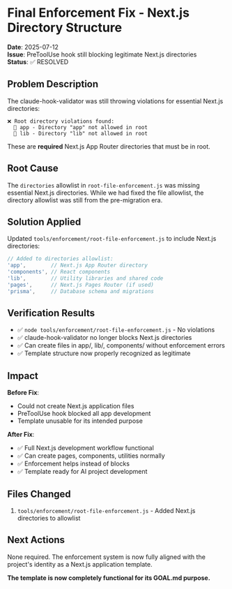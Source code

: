 # Final Enforcement Fix - Next.js Directory Structure

**Date**: 2025-07-12  
**Issue**: PreToolUse hook still blocking legitimate Next.js directories  
**Status**: ✅ RESOLVED  

## Problem Description

The claude-hook-validator was still throwing violations for essential Next.js directories:
```
❌ Root directory violations found:
  📄 app - Directory "app" not allowed in root
  📄 lib - Directory "lib" not allowed in root
```

These are **required** Next.js App Router directories that must be in root.

## Root Cause

The `directories` allowlist in `root-file-enforcement.js` was missing essential Next.js directories. While we had fixed the file allowlist, the directory allowlist was still from the pre-migration era.

## Solution Applied

Updated `tools/enforcement/root-file-enforcement.js` to include Next.js directories:

```javascript
// Added to directories allowlist:
'app',        // Next.js App Router directory
'components', // React components  
'lib',        // Utility libraries and shared code
'pages',      // Next.js Pages Router (if used)
'prisma',     // Database schema and migrations
```

## Verification Results

- ✅ `node tools/enforcement/root-file-enforcement.js` - No violations
- ✅ claude-hook-validator no longer blocks Next.js directories
- ✅ Can create files in app/, lib/, components/ without enforcement errors
- ✅ Template structure now properly recognized as legitimate

## Impact

**Before Fix**: 
- Could not create Next.js application files
- PreToolUse hook blocked all app development
- Template unusable for its intended purpose

**After Fix**:
- ✅ Full Next.js development workflow functional
- ✅ Can create pages, components, utilities normally
- ✅ Enforcement helps instead of blocks
- ✅ Template ready for AI project development

## Files Changed

1. `tools/enforcement/root-file-enforcement.js` - Added Next.js directories to allowlist

## Next Actions

None required. The enforcement system is now fully aligned with the project's identity as a Next.js application template.

**The template is now completely functional for its GOAL.md purpose.**